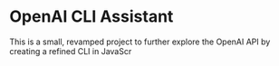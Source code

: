 # OpenAI CLI Assistant

This is a small, revamped project to further explore the OpenAI API by creating a refined CLI in JavaScr